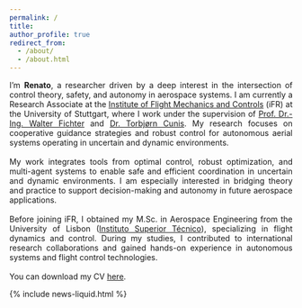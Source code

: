 ```yaml
---
permalink: /
title: 
author_profile: true
redirect_from: 
  - /about/
  - /about.html
---
```


<!-- <h2 class="news-title-heading"> About me </h2> -->

<div class="news-content" style="text-align: justify;">
I’m <strong>Renato</strong>, a researcher driven by a deep interest in the intersection of control theory, safety, and autonomy in aerospace systems. I am currently a Research Associate at the <a href="https://www.ifr.uni-stuttgart.de/">Institute of Flight Mechanics and Controls</a> (iFR) at the University of Stuttgart, where I work under the supervision of <a href="https://www.ifr.uni-stuttgart.de/institut/team/Fichter/">Prof. Dr.-Ing. Walter Fichter</a> and <a href="https://www.ifr.uni-stuttgart.de/en/institute/team/Cunis/">Dr. Torbj&oslash;rn Cunis</a>. My research focuses on cooperative guidance strategies and robust control for autonomous aerial systems operating in uncertain and dynamic environments.
  <br><br>
  My work integrates tools from optimal control, robust optimization, and multi-agent systems to enable safe and efficient coordination in uncertain and dynamic environments. I am especially interested in bridging theory and practice to support decision-making and autonomy in future aerospace applications.
  <br><br>
  Before joining iFR, I obtained my M.Sc. in Aerospace Engineering from the University of Lisbon (<a href="https://tecnico.ulisboa.pt/en/">Instituto Superior Técnico</a>), specializing in flight dynamics and control. During my studies, I contributed to international research collaborations and gained hands-on experience in autonomous systems and flight control technologies.
  <br><br>
  You can download my CV <a href="path/to/your-cv.pdf" target="_blank">here</a>.
</div>

{% include news-liquid.html %}